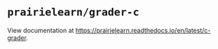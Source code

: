 # `prairielearn/grader-c`

View documentation at https://prairielearn.readthedocs.io/en/latest/c-grader.
